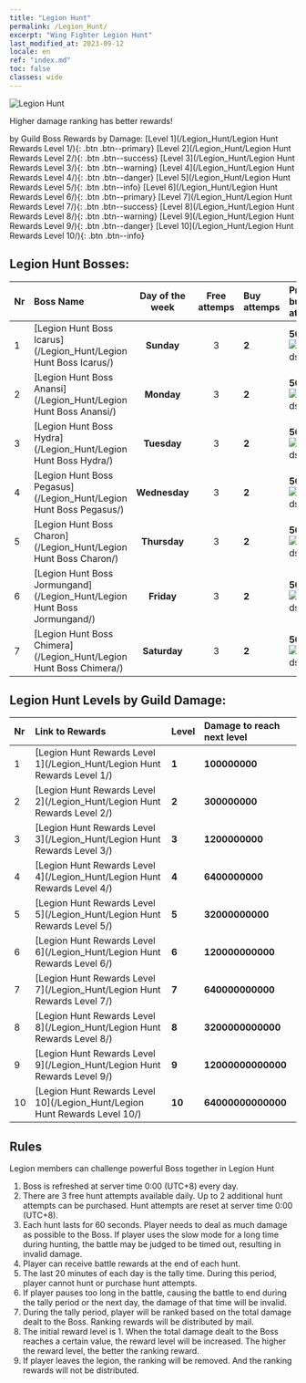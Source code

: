 ```yaml
---
title: "Legion Hunt"
permalink: /Legion_Hunt/
excerpt: "Wing Fighter Legion Hunt"
last_modified_at: 2023-09-12
locale: en
ref: "index.md"
toc: false
classes: wide
---
```



  ![Legion Hunt](/images/LegionHunt_header.png)

  Higher damage ranking has better rewards!


  by Guild Boss Rewards by Damage:   [Level 1](/Legion_Hunt/Legion Hunt Rewards Level 1/){: .btn .btn--primary}   [Level 2](/Legion_Hunt/Legion Hunt Rewards Level 2/){: .btn .btn--success}   [Level 3](/Legion_Hunt/Legion Hunt Rewards Level 3/){: .btn .btn--warning}   [Level 4](/Legion_Hunt/Legion Hunt Rewards Level 4/){: .btn .btn--danger}   [Level 5](/Legion_Hunt/Legion Hunt Rewards Level 5/){: .btn .btn--info}   [Level 6](/Legion_Hunt/Legion Hunt Rewards Level 6/){: .btn .btn--primary}   [Level 7](/Legion_Hunt/Legion Hunt Rewards Level 7/){: .btn .btn--success}   [Level 8](/Legion_Hunt/Legion Hunt Rewards Level 8/){: .btn .btn--warning}   [Level 9](/Legion_Hunt/Legion Hunt Rewards Level 9/){: .btn .btn--danger}   [Level 10](/Legion_Hunt/Legion Hunt Rewards Level 10/){: .btn .btn--info} 



## Legion Hunt Bosses:

  |  Nr | Boss Name | Day of the week | Free attemps | Buy attemps | Price to buy attemp | Consume |
  |:----|:----------|:-------------:|:-------------:|:----------------|:------------|:--------|
 | 1 | [Legion Hunt Boss Icarus](/Legion_Hunt/Legion Hunt Boss Icarus/) | **Sunday** | 3 | **2** | **50x**![Diamonds](/images/item/Diamonds_p.png) | **10x**![Unknown_3](/images/item/Settlement_Energy_p.png) |
 | 2 | [Legion Hunt Boss Anansi](/Legion_Hunt/Legion Hunt Boss Anansi/) | **Monday** | 3 | **2** | **50x**![Diamonds](/images/item/Diamonds_p.png) | **10x**![Unknown_3](/images/item/Settlement_Energy_p.png) |
 | 3 | [Legion Hunt Boss Hydra](/Legion_Hunt/Legion Hunt Boss Hydra/) | **Tuesday** | 3 | **2** | **50x**![Diamonds](/images/item/Diamonds_p.png) | **10x**![Unknown_3](/images/item/Settlement_Energy_p.png) |
 | 4 | [Legion Hunt Boss Pegasus](/Legion_Hunt/Legion Hunt Boss Pegasus/) | **Wednesday** | 3 | **2** | **50x**![Diamonds](/images/item/Diamonds_p.png) | **10x**![Unknown_3](/images/item/Settlement_Energy_p.png) |
 | 5 | [Legion Hunt Boss Charon](/Legion_Hunt/Legion Hunt Boss Charon/) | **Thursday** | 3 | **2** | **50x**![Diamonds](/images/item/Diamonds_p.png) | **10x**![Unknown_3](/images/item/Settlement_Energy_p.png) |
 | 6 | [Legion Hunt Boss Jormungand](/Legion_Hunt/Legion Hunt Boss Jormungand/) | **Friday** | 3 | **2** | **50x**![Diamonds](/images/item/Diamonds_p.png) | **10x**![Unknown_3](/images/item/Settlement_Energy_p.png) |
 | 7 | [Legion Hunt Boss Chimera](/Legion_Hunt/Legion Hunt Boss Chimera/) | **Saturday** | 3 | **2** | **50x**![Diamonds](/images/item/Diamonds_p.png) | **10x**![Unknown_3](/images/item/Settlement_Energy_p.png) |


## Legion Hunt Levels by Guild Damage:

  |  Nr | Link to Rewards | Level |  Damage to reach next level |
  |:----|:----------------|:------|:----------------------------|
 | 1 | [Legion Hunt Rewards Level 1](/Legion_Hunt/Legion Hunt Rewards Level 1/) | **1** | **100000000** |
 | 2 | [Legion Hunt Rewards Level 2](/Legion_Hunt/Legion Hunt Rewards Level 2/) | **2** | **300000000** |
 | 3 | [Legion Hunt Rewards Level 3](/Legion_Hunt/Legion Hunt Rewards Level 3/) | **3** | **1200000000** |
 | 4 | [Legion Hunt Rewards Level 4](/Legion_Hunt/Legion Hunt Rewards Level 4/) | **4** | **6400000000** |
 | 5 | [Legion Hunt Rewards Level 5](/Legion_Hunt/Legion Hunt Rewards Level 5/) | **5** | **32000000000** |
 | 6 | [Legion Hunt Rewards Level 6](/Legion_Hunt/Legion Hunt Rewards Level 6/) | **6** | **120000000000** |
 | 7 | [Legion Hunt Rewards Level 7](/Legion_Hunt/Legion Hunt Rewards Level 7/) | **7** | **640000000000** |
 | 8 | [Legion Hunt Rewards Level 8](/Legion_Hunt/Legion Hunt Rewards Level 8/) | **8** | **3200000000000** |
 | 9 | [Legion Hunt Rewards Level 9](/Legion_Hunt/Legion Hunt Rewards Level 9/) | **9** | **12000000000000** |
 | 10 | [Legion Hunt Rewards Level 10](/Legion_Hunt/Legion Hunt Rewards Level 10/) | **10** | **64000000000000** |


## Rules

  Legion members can challenge powerful Boss together in Legion Hunt<br/>
  1. Boss is refreshed at server time 0:00 (UTC+8) every day.<br/>
  2. There are 3 free hunt attempts available daily. Up to 2 additional hunt attempts can be purchased. Hunt attempts are reset at server time 0:00 (UTC+8).<br/>
  3. Each hunt lasts for 60 seconds. Player needs to deal as much damage as possible to the Boss. If player uses the slow mode for a long time during hunting, the battle may be judged to be timed out, resulting in invalid damage.<br/>
  4. Player can receive battle rewards at the end of each hunt.<br/>
  5. The last 20 minutes of each day is the tally time. During this period, player cannot hunt or purchase hunt attempts.<br/>
  6. If player pauses too long in the battle, causing the battle to end during the tally period or the next day, the damage of that time will be invalid.<br/>
  7. During the tally period, player will be ranked based on the total damage dealt to the Boss. Ranking rewards will be distributed by mail.<br/>
  8. The initial reward level is 1. When the total damage dealt to the Boss reaches a certain value, the reward level will be increased. The higher the reward level, the better the ranking reward.<br/>
  9. If player leaves the legion, the ranking will be removed. And the ranking rewards will not be distributed.


